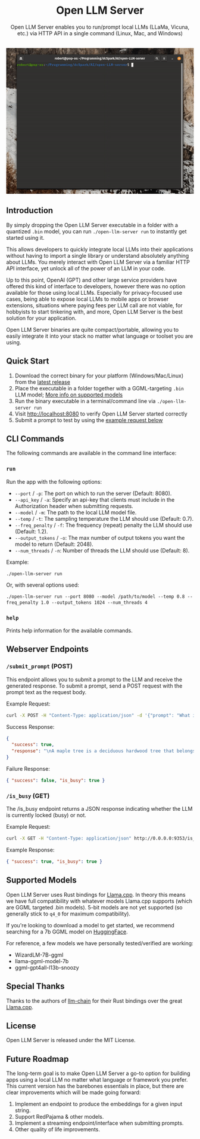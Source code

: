 <h1 align="center">
  Open LLM Server
</h1>
<p align="center">Open LLM Server enables you to run/prompt local LLMs (LLaMa, Vicuna, etc.) via HTTP API in a single command (Linux, Mac, and Windows)
</p><br/>

<div align="center">
<img src = "content/open-llm-server-vid.gif">
</div>

## Introduction

By simply dropping the Open LLM Server executable in a folder with a quantized `.bin` model, you can run `./open-llm-server run` to instantly get started using it.

This allows developers to quickly integrate local LLMs into their applications without having to import a single library or understand absolutely anything about LLMs. You merely interact with Open LLM Server via a familiar HTTP API interface, yet unlock all of the power of an LLM in your code.

Up to this point, OpenAI (GPT) and other large service providers have offered this kind of interface to developers, however there was no option available for those using local LLMs. Especially for privacy-focused use cases, being able to expose local LLMs to mobile apps or browser extensions, situations where paying fees per LLM call are not viable, for hobbyists to start tinkering with, and more, Open LLM Server is the best solution for your application.

Open LLM Server binaries are quite compact/portable, allowing you to easily integrate it into your stack no matter what language or toolset you are using.

## Quick Start

1. Download the correct binary for your platform (Windows/Mac/Linux) from the [latest release](https://github.com/dcSpark-AI/open-LLM-server/releases)
2. Place the executable in a folder together with a GGML-targeting `.bin` LLM model; [More info on supported models](#supported-models)
3. Run the binary executable in a terminal/command line via `./open-llm-server run`
4. Visit [http://localhost:8080](http://localhost:8080) to verify Open LLM Server started correctly
5. Submit a prompt to test by using the [example request below](#webserver-endpoints)

## CLI Commands

The following commands are available in the command line interface:

### `run`

Run the app with the following options:

- `--port` / `-p`: The port on which to run the server (Default: 8080).
- `--api_key` / `-a`: Specify an api-key that clients must include in the Authorization header when submitting requests.
- `--model` / `-m`: The path to the local LLM model file.
- `--temp` / `-t`: The sampling temperature the LLM should use (Default: 0.7).
- `--freq_penalty` / `-f`: The frequency (repeat) penalty the LLM should use (Default: 1.2).
- `--output_tokens` / `-o`: The max number of output tokens you want the model to return (Default: 2048).
- `--num_threads` / `-n`: Number of threads the LLM should use (Default: 8).

Example:

```
./open-llm-server run
```

Or, with several options used:

```
./open-llm-server run --port 8080 --model /path/to/model --temp 0.8 --freq_penalty 1.0 --output_tokens 1024 --num_threads 4
```

### `help`

Prints help information for the available commands.

## Webserver Endpoints

### `/submit_prompt` (POST)

This endpoint allows you to submit a prompt to the LLM and receive the generated response. To submit a prompt, send a POST request with the prompt text as the request body.

Example Request:

```bash
curl -X POST -H "Content-Type: application/json" -d '{"prompt": "What is a maple tree?"}' http://0.0.0.0:8080/submit_prompt
```

Success Response:

```json
{
  "success": true,
  "response": "\nA maple tree is a deciduous hardwood tree that belongs to the genus Acer and the family Sapindales. It is native to eastern North America, but it has been widely planted and naturalized in many other parts of the world. Maple trees are known for their beautiful foliage, which comes in a variety of colors including green, yellow, red, and orange. They also produce sweet, delicious sap that can be tapped for syrup or used as a vegetable."
}
```

Failure Response:

```json
{ "success": false, "is_busy": true }
```

### `/is_busy` (GET)

The /is_busy endpoint returns a JSON response indicating whether the LLM is currently locked (busy) or not.

Example Request:

```bash
curl -X GET -H "Content-Type: application/json" http://0.0.0.0:9353/is_busy
```

Example Response:

```json
{ "success": true, "is_busy": true }
```

## Supported Models

Open LLM Server uses Rust bindings for [Llama.cpp](https://github.com/ggerganov/llama.cpp#description). In theory this means we have full compatibility with whatever models Llama.cpp supports (which are GGML targeted .bin models). 5-bit models are not yet supported (so generally stick to `q4_0` for maximum compatibility).

If you're looking to download a model to get started, we recommend searching for a 7b GGML model on [HuggingFace](https://huggingface.co).

For reference, a few models we have personally tested/verified are working:

- WizardLM-7B-ggml
- llama-ggml-model-7b
- ggml-gpt4all-l13b-snoozy

## Special Thanks

Thanks to the authors of [llm-chain](https://github.com/sobelio/llm-chain) for their Rust bindings over the great [Llama.cpp](https://github.com/ggerganov/llama.cpp).

## License

Open LLM Server is released under the MIT License.

## Future Roadmap

The long-term goal is to make Open LLM Server a go-to option for building apps using a local LLM no matter what language or framework you prefer. This current version has the barebones essentials in place, but there are clear improvements which will be made going forward:

1. Implement an endpoint to produce the embeddings for a given input string.
2. Support RedPajama & other models.
3. Implement a streaming endpoint/interface when submitting prompts.
4. Other quality of life improvements.
